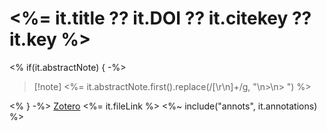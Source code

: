 
# <%= it.title ?? it.DOI ?? it.citekey ?? it.key %>
<% if(it.abstractNote) { -%>

> [!note] <%= it.abstractNote.first().replace(/[\r\n]+/g, "\n>\n> ") %>

<% } -%>
[Zotero](<%= it.backlink %>) <%= it.fileLink %>
<%~ include("annots", it.annotations) %>